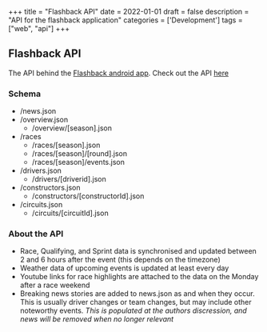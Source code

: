 +++
title = "Flashback API"
date = 2022-01-01
draft = false
description = "API for the flashback application"
categories = ['Development']
tags = ["web", "api"]
+++

## Flashback API

The API behind the <a href="/projects/flashback">Flashback android app</a>. Check out the API <a href="https://flashback.pages.dev">here</a>


### Schema

- /news.json
- /overview.json
    - /overview/[season].json
- /races
    - /races/[season].json
    - /races/[season]/[round].json
    - /races/[season]/events.json
- /drivers.json
    - /drivers/[driverid].json
- /constructors.json
    - /constructors/[constructorId].json
- /circuits.json
    - /circuits/[circuitId].json

### About the API

- Race, Qualifying, and Sprint data is synchronised and updated between 2 and 6 hours after the event (this depends on the timezone)
- Weather data of upcoming events is updated at least every day
- Youtube links for race highlights are attached to the data on the Monday after a race weekend
- Breaking news stories are added to news.json as and when they occur. This is usually driver changes or team changes, but may include other noteworthy events. _This is populated at the authors discression, and news will be removed when no longer relevant_


